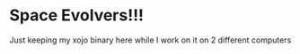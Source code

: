 Space Evolvers!!!
=========

Just keeping my xojo binary here while I work on it on 2 different computers
